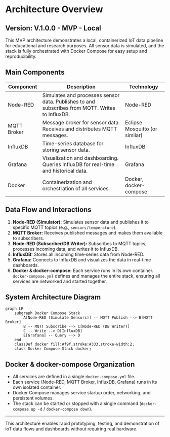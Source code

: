 # Architecture Overview

## Version: V.1.0.0 - MVP - Local

This MVP architecture demonstrates a local, containerized IoT data pipeline for educational and research purposes. All sensor data is simulated, and the stack is fully orchestrated with Docker Compose for easy setup and reproducibility.

## Main Components

| Component   | Description                                      | Technology      |
|-------------|--------------------------------------------------|-----------------|
| Node-RED    | Simulates and processes sensor data. Publishes to and subscribes from MQTT. Writes to InfluxDB. | Node-RED        |
| MQTT Broker | Message broker for sensor data. Receives and distributes MQTT messages. | Eclipse Mosquitto (or similar) |
| InfluxDB    | Time-series database for storing sensor data.    | InfluxDB        |
| Grafana     | Visualization and dashboarding. Queries InfluxDB for real-time and historical data. | Grafana         |
| Docker      | Containerization and orchestration of all services. | Docker, docker-compose |

## Data Flow and Interactions

1. **Node-RED (Simulator):** Simulates sensor data and publishes it to specific MQTT topics (e.g., `sensors/temperature`).
2. **MQTT Broker:** Receives published messages and makes them available to subscribers.
3. **Node-RED (Subscriber/DB Writer):** Subscribes to MQTT topics, processes incoming data, and writes it to InfluxDB.
4. **InfluxDB:** Stores all incoming time-series data from Node-RED.
5. **Grafana:** Connects to InfluxDB and visualizes the data in real-time dashboards.
6. **Docker & docker-compose:** Each service runs in its own container. `docker-compose.yml` defines and manages the entire stack, ensuring all services are networked and started together.

## System Architecture Diagram

```mermaid
graph LR
    subgraph Docker Compose Stack
        A[Node-RED (Simulate Sensors)] -- MQTT Publish --> B[MQTT Broker]
        B -- MQTT Subscribe --> C[Node-RED (DB Writer)]
        C -- Write --> D[InfluxDB]
        E[Grafana] -- Query --> D
    end
    classDef docker fill:#f9f,stroke:#333,stroke-width:2;
    class Docker Compose Stack docker;
```

## Docker & docker-compose Organization

- All services are defined in a single `docker-compose.yml` file.
- Each service (Node-RED, MQTT Broker, InfluxDB, Grafana) runs in its own isolated container.
- Docker Compose manages service startup order, networking, and persistent volumes.
- The stack can be started or stopped with a single command (`docker-compose up -d` / `docker-compose down`).

---

This architecture enables rapid prototyping, testing, and demonstration of IoT data flows and dashboards without requiring real hardware.
 